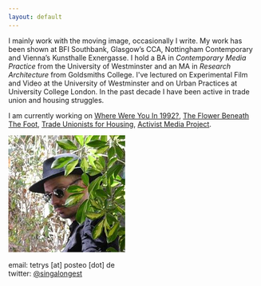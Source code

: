 ```yaml
---
layout: default
---
```


I mainly work with the moving image, occasionally I write. My work has been shown at BFI Southbank, Glasgow’s CCA, Nottingham Contemporary and Vienna’s Kunsthalle Exnergasse. I hold a BA in _Contemporary Media Practice_ from the University of Westminster and an MA in _Research Architecture_ from Goldsmiths College. I've lectured on Experimental Film and Video at the University of Westminster and on Urban Practices at University College London. In the past decade I have been active in trade union and housing struggles. 

I am currently working on [Where Were You In 1992?](http://1992.maydayrooms.org/), [The Flower Beneath The Foot](https://theflowerbeneaththefoot.com/), [Trade Unionists for Housing](https://twitter.com/tuforhousing), [Activist Media Project](https://amp.0x2620.org/).
  
![](/images/rn.JPG) 

email: tetrys [at] posteo [dot] de  
twitter: [@singalongest](https://twitter.com/singalongest) 




     
      
       
        
         
         
